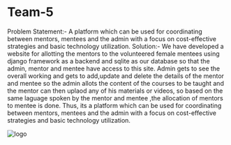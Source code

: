 # Team-5
Problem Statement:-
A platform which can be used for coordinating between mentors, mentees and the admin with a focus on cost-effective strategies and basic technology utilization.
Solution:-
We have developed a website for allotting the mentors to the volunteered female mentees using django framework as a backend and sqlite as our database so that the admin, mentor and mentee have access to this site.
Admin gets to see the overall working and gets to add,update and delete the details of the mentor and mentee so the admin allots the content of the courses to be taught and the mentor can then uplaod any of his materials or videos, so based on the same laguage spoken by the mentor and mentee ,the allocation of mentors to mentee is done.
Thus, its a platform which can be used for coordinating between mentors, mentees and the admin with a focus on cost-effective strategies and basic technology utilization.

![logo](https://github.com/cfgblr2023/Team-5/assets/91196500/5b5342a8-8ded-4a4e-92bf-c9eed4b63c00)
